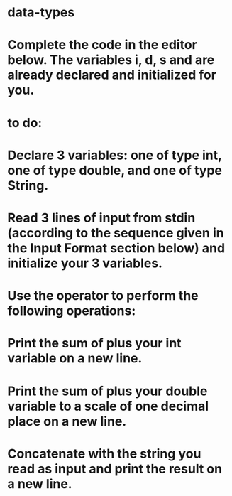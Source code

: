 # data-types
# Complete the code in the editor below. The variables i, d, s and  are already declared and initialized for you. 
# to do:
# Declare 3 variables: one of type int, one of type double, and one of type String.
# Read 3 lines of input from stdin (according to the sequence given in the Input Format section below) and initialize your 3 variables.
# Use the  operator to perform the following operations:
# Print the sum of  plus your int variable on a new line.
# Print the sum of  plus your double variable to a scale of one decimal place on a new line.
# Concatenate  with the string you read as input and print the result on a new line.
